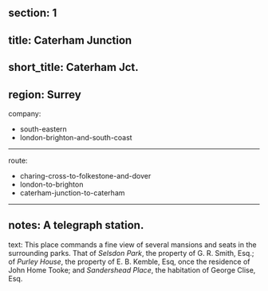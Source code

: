 section: 1
----
title: Caterham Junction
----
short_title: Caterham Jct.
----
region: Surrey
----
company:
- south-eastern
- london-brighton-and-south-coast
----
route:
- charing-cross-to-folkestone-and-dover
- london-to-brighton
- caterham-junction-to-caterham
----
notes: A telegraph station.
----
text: This place commands a fine view of several mansions and seats in the surrounding parks. That of *Selsdon Park*, the property of G. R. Smith, Esq.; of *Purley House*, the property of E. B. Kemble, Esq, once the residence of John Home Tooke; and *Sandershead Place*, the habitation of George Clise, Esq.
